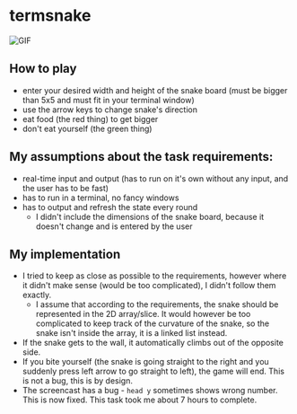 # termsnake
![GIF](https://raw.githubusercontent.com/dsorm/termsnake/master/446566.cast.gif)

## How to play
- enter your desired width and height of the snake board (must be bigger than 5x5 and must fit in your terminal window)
- use the arrow keys to change snake's direction
- eat food (the red thing) to get bigger
- don't eat yourself (the green thing)

## My assumptions about the task requirements:
* real-time input and output (has to run on it's own without any input, and the user has to be fast)
* has to run in a terminal, no fancy windows
* has to output and refresh the state every round
  * I didn't include the dimensions of the snake board, because it doesn't change and is entered by the user

## My implementation
* I tried to keep as close as possible to the requirements, however where it didn't make sense (would be too complicated), I didn't follow them exactly.
  * I assume that according to the requirements, the snake should be represented in the 2D array/slice. It would however be too complicated to keep track of the curvature of the snake, so the snake isn't inside the array, it is a linked list instead.
* If the snake gets to the wall, it automatically climbs out of the opposite side.
* If you bite yourself (the snake is going straight to the right and you suddenly press left arrow to go straight to left), the game will end. This is not a bug, this is by design.
* The screencast has a bug - `head y` sometimes shows wrong number. This is now fixed.
This task took me about 7 hours to complete.